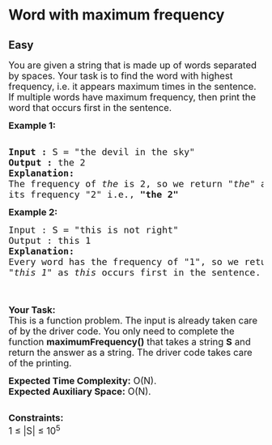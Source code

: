 # Word with maximum frequency
## Easy
<div class="problems_problem_content__Xm_eO"><p><span style="font-size: 18px;">You are given a string that is made up of words separated by spaces. Your task is to find the word with highest frequency, i.e. it appears maximum times in the sentence. If multiple words have maximum frequency, then print the word that occurs first in the sentence.</span></p>
<p><span style="font-size: 18px;"><strong>Example 1:</strong></span><br>&nbsp;</p>
<pre><span style="font-size: 18px;"><strong>Input :</strong> S = "the devil in the sky"
<strong>Output :</strong> the 2
<strong>Explanation:
</strong>The frequency of <em>the</em> is 2, so we return "<em>the"</em> and
its frequency "2" i.e., <strong>"the 2" 
</strong></span></pre>
<p><span style="font-size: 18px;"><strong>Example 2:</strong></span></p>
<pre><span style="font-size: 18px;">Input : S = "this is not right"
Output : this 1
<strong>Explanation:
</strong>Every word has the frequency of "1", so we return 
"<em>this 1" </em>as <em>this </em>occurs first in the sentence. 


</span></pre>
<p><span style="font-size: 18px;"><strong>Your Task:</strong><br>This is a function problem. The input is already taken care of by the driver code. You only need to complete the function <strong>maximumFrequency()</strong> that takes a string <strong>S</strong>&nbsp;and return the answer as a string. The driver code takes care of the printing.</span></p>
<p><span style="font-size: 18px;"><strong>Expected Time Complexity:</strong>&nbsp;O(N).<br><strong>Expected Auxiliary Space:</strong>&nbsp;O(N).</span></p>
<p><br><span style="font-size: 18px;"><strong>Constraints:</strong><br>1 ≤ |S| ≤ 10<sup>5</sup></span></p></div>